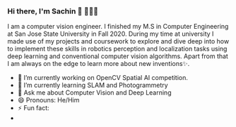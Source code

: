 ### Hi there, I'm Sachin 👋 👨🏻‍💻

I am a computer vision engineer. I finished my M.S in Computer Engineering at San Jose State University in Fall 2020. During my time at university I made use of my projects and coursework to explore and dive deep into how to implement these skills in robotics perception and localization tasks using deep learning and conventional computer vision algorithms. Apart from that I am always on the edge to learn more about new inventions✨.

<!--
**saching13/saching13** is a ✨ _special_ ✨ repository because its `README.md` (this file) appears on your GitHub profile.
-->

<!-- Here are some ideas to get you started: -->

- 🔭 I’m currently working on OpenCV Spatial AI competition.
- 🌱 I’m currently learning SLAM and Photogrammetry
- 💬 Ask me about Computer Vision and Deep Learning
- 😄 Pronouns: He/Him
- ⚡ Fun fact: 
- <!-- - 👯 I’m looking to collaborate on ... -->
<!-- - 🤔 I’m looking for help with ... -->
<!-- - 📫 How to reach me: ... -->
<!-- --> 
